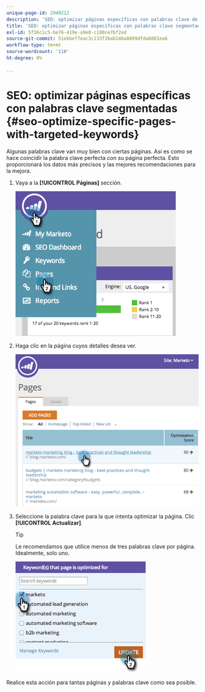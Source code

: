 ```yaml
---
unique-page-id: 2949212
description: 'SEO: optimizar páginas específicas con palabras clave de destino - Documentos de Marketo: documentación del producto'
title: 'SEO: optimizar páginas específicas con palabras clave segmentadas'
exl-id: 5f36c1c5-be76-419e-a9e0-c180ce7bf2ed
source-git-commit: 51ebbef7eac3c133f3bab14ba8899dfdab081ea6
workflow-type: tm+mt
source-wordcount: '110'
ht-degree: 0%

---
```


# SEO: optimizar páginas específicas con palabras clave segmentadas {#seo-optimize-specific-pages-with-targeted-keywords}

Algunas palabras clave van muy bien con ciertas páginas. Así es como se hace coincidir la palabra clave perfecta con su página perfecta. Esto proporcionará los datos más precisos y las mejores recomendaciones para la mejora.

1. Vaya a la **[!UICONTROL Páginas]** sección.

   ![](assets/image2014-9-18-12-3a52-3a28.png)

1. Haga clic en la página cuyos detalles desea ver.

   ![](assets/image2014-9-18-12-3a52-3a41.png)

1. Seleccione la palabra clave para la que intenta optimizar la página. Clic **[!UICONTROL Actualizar]**.

   >[!TIP]
   >
   >Le recomendamos que utilice menos de tres palabras clave por página. Idealmente, solo uno.

   ![](assets/image2014-9-18-12-3a52-3a46.png)

Realice esta acción para tantas páginas y palabras clave como sea posible.
